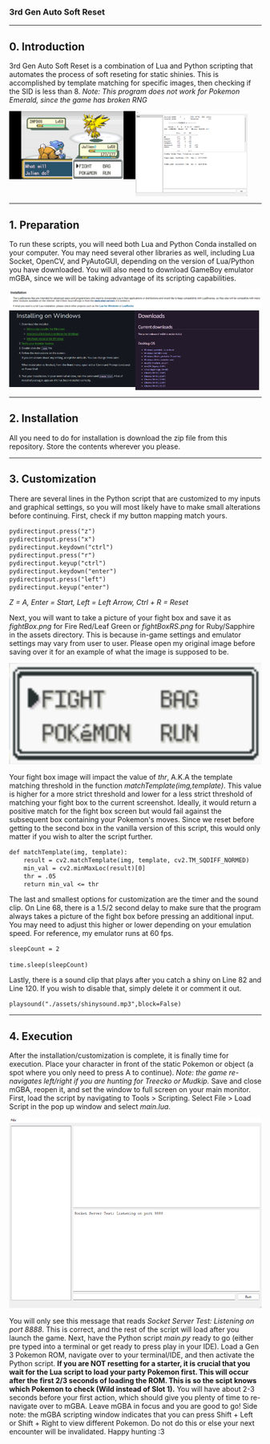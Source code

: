 ### 3rd Gen Auto Soft Reset

---
## 0. Introduction

3rd Gen Auto Soft Reset is a combination of Lua and Python scripting that automates the process of soft reseting for static shinies. This is accomplished by template matching for specific images, then checking if the SID is less than 8. *Note: This program does not work for Pokemon Emerald, since the game has broken RNG*

<div style="display: grid">
<img src="./readme_images/readmeTest.png" style="grid-column: 1">
<img src="./readme_images/luaScreen.png" style="grid-column: 2; width: 89%">
</div>

---
## 1. Preparation

To run these scripts, you will need both Lua and Python Conda installed on your computer. You may need several other libraries as well, including Lua Socket, OpenCV, and PyAutoGUI, depending on the version of Lua/Python you have downloaded. You will also need to download GameBoy emulator mGBA, since we will be taking advantage of its scripting capabilities.

<img src="./readme_images/luaDownload.png">
<div style="display: grid;">
<img src="./readme_images/condaDownload.png" style="grid-column: 1">
<img src="./readme_images/mgbaDownload.png" style="grid-column: 2; width: 98.1%">
</div>

---
## 2. Installation

All you need to do for installation is download the zip file from this repository. Store the contents wherever you please.

---
## 3. Customization

There are several lines in the Python script that are customized to my inputs and graphical settings, so you will most likely have to make small alterations before continuing. First, check if my button mapping match yours.

```
pydirectinput.press("z")
pydirectinput.press("x")
pydirectinput.keydown("ctrl")
pydirectinput.press("r")
pydirectinput.keyup("ctrl")
pydirectinput.keydown("enter")
pydirectinput.press("left")
pydirectinput.keyup("enter")
```

*Z = A, Enter = Start, Left = Left Arrow, Ctrl + R = Reset*

Next, you will want to take a picture of your fight box and save it as *fightBox.png* for Fire Red/Leaf Green or *fightBoxRS.png* for Ruby/Sapphire in the assets directory. This is because in-game settings and emulator settings may vary from user to user. Please open my original image before saving over it for an example of what the image is supposed to be.

<img src="./assets/fightBox.png">

Your fight box image will impact the value of *thr*, A.K.A the template matching threshold in the function *matchTemplate(img,template)*. This value is higher for a more strict threshold and lower for a less strict threshold of matching your fight box to the current screenshot. Ideally, it would return a positive match for the fight box screen but would fail against the subsequent box containing your Pokemon's moves. Since we reset before getting to the second box in the vanilla version of this script, this would only matter if you wish to alter the script further.

```
def matchTemplate(img, template):
    result = cv2.matchTemplate(img, template, cv2.TM_SQDIFF_NORMED)
    min_val = cv2.minMaxLoc(result)[0]
    thr = .05
    return min_val <= thr
```

The last and smallest options for customization are the timer and the sound clip. On Line 68, there is a 1.5/2 second delay to make sure that the program always takes a picture of the fight box before pressing an additional input. You may need to adjust this higher or lower depending on your emulation speed. For reference, my emulator runs at 60 fps.

```
sleepCount = 2

time.sleep(sleepCount)
```

Lastly, there is a sound clip that plays after you catch a shiny on Line 82 and Line 120. If you wish to disable that, simply delete it or comment it out.

```
playsound("./assets/shinysound.mp3",block=False)
```

---
## 4. Execution

After the installation/customization is complete, it is finally time for execution. Place your character in front of the static Pokemon or object (a spot where you only need to press A to continue). *Note: the game re-navigates left/right if you are hunting for Treecko or Mudkip.* Save and close mGBA, reopen it, and set the window to full screen on your main monitor. First, load the script by navigating to Tools > Scripting. Select File > Load Script in the pop up window and select *main.lua*.


<img src="./readme_images/blankLua.png">

You will only see this message that reads *Socket Server Test: Listening on port 8888*. This is correct, and the rest of the script will load after you launch the game. Next, have the Python script *main.py* ready to go (either pre typed into a terminal or get ready to press play in your IDE). Load a Gen 3 Pokemon ROM, navigate over to your terminal/IDE, and then activate the Python script. **If you are NOT resetting for a starter, it is crucial that you wait for the Lua script to load your party Pokemon first. This will occur after the first 2/3 seconds of loading the ROM. This is so the scipt knows which Pokemon to check (Wild instead of Slot 1).** You will have about 2-3 seconds before your first action, which should give you plenty of time to re-navigate over to mGBA. Leave mGBA in focus and you are good to go! Side note: the mGBA scripting window indicates that you can press Shift + Left or Shift + Right to view different Pokemon. Do not do this or else your next encounter will be invalidated. Happy hunting :3
